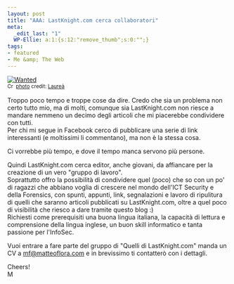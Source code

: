 ```yaml
--- 
layout: post
title: "AAA: LastKnight.com cerca collaboratori"
meta: 
  _edit_last: "1"
  WP-Ellie: a:1:{s:12:"remove_thumb";s:0:"";}
tags: 
- featured
- Me &amp; The Web
---
```

<a href="http://www.flickr.com/photos/54652842@N00/350363075/" title="Wanted" target="_blank"><img src="http://farm1.static.flickr.com/139/350363075_e8115cc506.jpg" alt="Wanted" border="0" /></a>  
<small><a href="http://creativecommons.org/licenses/by/2.0/" title="Attribution License" target="_blank"><img src="http://www.lastknight.com/wp-content/plugins/photo-dropper/images/cc.png" alt="Creative Commons License" border="0" width="16" height="16" align="absmiddle" /></a> <a href="http://www.photodropper.com/photos/" target="_blank">photo</a> credit: <a href="http://www.flickr.com/photos/54652842@N00/350363075/" title="Laureà" target="_blank">Laure&agrave;</a></small>

Troppo poco tempo e troppe cose da dire. Credo che sia un problema non certo tutto mio, ma di molti, comunque sia LastKnight.com non riesce a mandare nemmeno un decimo degli articoli che mi piacerebbe condividere con tutti.  
Per chi mi segue in Facebook cerco di pubblicare una serie di link interessanti (e moltissimi li commentano), ma non è la stessa cosa.  
  
Ci vorrebbe più tempo, e dove il tempo manca servono più persone.  
  
Quindi LastKnight.com cerca editor, anche giovani, da affiancare per la creazione di un vero "gruppo di lavoro".  
Soprattutto offro la possibilità di condividere quel (poco) che so con un po' di ragazzi che abbiano voglia di crescere nel mondo dell'ICT Security e della Forensics, con spunti, appunti, link, segnalazioni e lavoro di ripulitura di quelli che saranno articoli pubblicati su LastKnight.com, oltre a quel poco di visibilità che riesco a dare tramite questo blog :)  
Richiesti come prerequisiti una buona lingua italiana, la capacità di lettura e comprensione della lingua inglese, un buon skill informatico e tanta passione per l'InfoSec.  
  
Vuoi entrare a fare parte del gruppo di "Quelli di LastKnight.com" manda un CV a mf@matteoflora.com e in brevissimo ti contatterò con i dettagli.  
  
Cheers!  
M 
